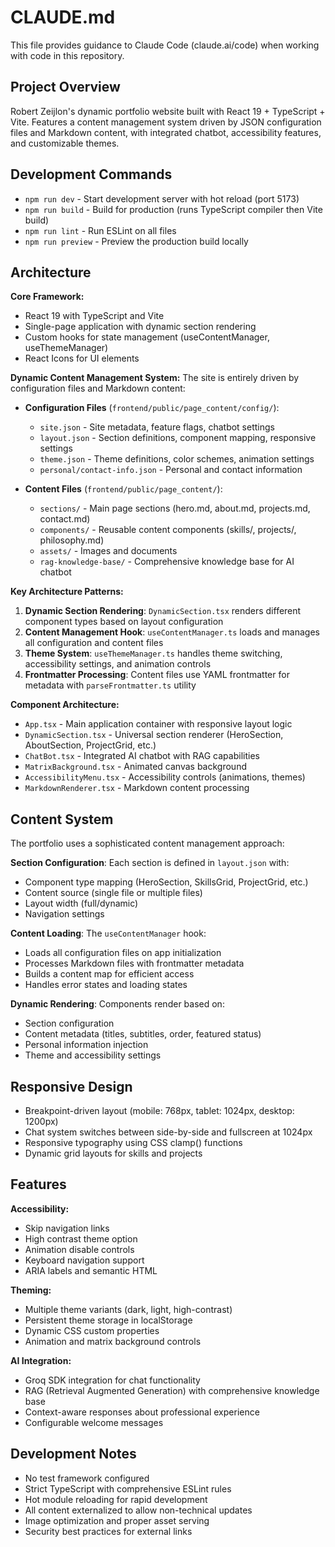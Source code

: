 # CLAUDE.md

This file provides guidance to Claude Code (claude.ai/code) when working with code in this repository.

## Project Overview

Robert Zeijlon's dynamic portfolio website built with React 19 + TypeScript + Vite. Features a content management system driven by JSON configuration files and Markdown content, with integrated chatbot, accessibility features, and customizable themes.

## Development Commands

- `npm run dev` - Start development server with hot reload (port 5173)
- `npm run build` - Build for production (runs TypeScript compiler then Vite build)
- `npm run lint` - Run ESLint on all files
- `npm run preview` - Preview the production build locally

## Architecture

**Core Framework:**
- React 19 with TypeScript and Vite
- Single-page application with dynamic section rendering
- Custom hooks for state management (useContentManager, useThemeManager)
- React Icons for UI elements

**Dynamic Content Management System:**
The site is entirely driven by configuration files and Markdown content:

- **Configuration Files** (`frontend/public/page_content/config/`):
  - `site.json` - Site metadata, feature flags, chatbot settings
  - `layout.json` - Section definitions, component mapping, responsive settings
  - `theme.json` - Theme definitions, color schemes, animation settings
  - `personal/contact-info.json` - Personal and contact information

- **Content Files** (`frontend/public/page_content/`):
  - `sections/` - Main page sections (hero.md, about.md, projects.md, contact.md)
  - `components/` - Reusable content components (skills/, projects/, philosophy.md)
  - `assets/` - Images and documents
  - `rag-knowledge-base/` - Comprehensive knowledge base for AI chatbot

**Key Architecture Patterns:**

1. **Dynamic Section Rendering**: `DynamicSection.tsx` renders different component types based on layout configuration
2. **Content Management Hook**: `useContentManager.ts` loads and manages all configuration and content files
3. **Theme System**: `useThemeManager.ts` handles theme switching, accessibility settings, and animation controls
4. **Frontmatter Processing**: Content files use YAML frontmatter for metadata with `parseFrontmatter.ts` utility

**Component Architecture:**
- `App.tsx` - Main application container with responsive layout logic
- `DynamicSection.tsx` - Universal section renderer (HeroSection, AboutSection, ProjectGrid, etc.)
- `ChatBot.tsx` - Integrated AI chatbot with RAG capabilities
- `MatrixBackground.tsx` - Animated canvas background
- `AccessibilityMenu.tsx` - Accessibility controls (animations, themes)
- `MarkdownRenderer.tsx` - Markdown content processing

## Content System

The portfolio uses a sophisticated content management approach:

**Section Configuration**: Each section is defined in `layout.json` with:
- Component type mapping (HeroSection, SkillsGrid, ProjectGrid, etc.)
- Content source (single file or multiple files)
- Layout width (full/dynamic)
- Navigation settings

**Content Loading**: The `useContentManager` hook:
- Loads all configuration files on app initialization
- Processes Markdown files with frontmatter metadata
- Builds a content map for efficient access
- Handles error states and loading states

**Dynamic Rendering**: Components render based on:
- Section configuration
- Content metadata (titles, subtitles, order, featured status)
- Personal information injection
- Theme and accessibility settings

## Responsive Design

- Breakpoint-driven layout (mobile: 768px, tablet: 1024px, desktop: 1200px)
- Chat system switches between side-by-side and fullscreen at 1024px
- Responsive typography using CSS clamp() functions
- Dynamic grid layouts for skills and projects

## Features

**Accessibility:**
- Skip navigation links
- High contrast theme option
- Animation disable controls
- Keyboard navigation support
- ARIA labels and semantic HTML

**Theming:**
- Multiple theme variants (dark, light, high-contrast)
- Persistent theme storage in localStorage
- Dynamic CSS custom properties
- Animation and matrix background controls

**AI Integration:**
- Groq SDK integration for chat functionality
- RAG (Retrieval Augmented Generation) with comprehensive knowledge base
- Context-aware responses about professional experience
- Configurable welcome messages

## Development Notes

- No test framework configured
- Strict TypeScript with comprehensive ESLint rules
- Hot module reloading for rapid development
- All content externalized to allow non-technical updates
- Image optimization and proper asset serving
- Security best practices for external links